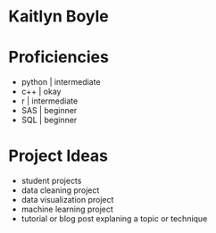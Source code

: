 # Kaitlyn Boyle


# Proficiencies

- python | intermediate
- c++ | okay
- r | intermediate
- SAS | beginner
- SQL | beginner


# Project Ideas
- student projects 
- data cleaning project 
- data visualization project
- machine learning project 
- tutorial or blog post explaning a topic or technique 
